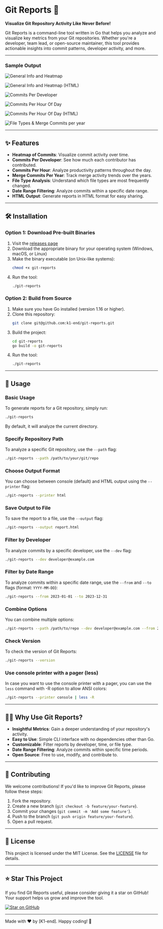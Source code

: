 # Git Reports 🚀

**Visualize Git Repository Activity Like Never Before!**


Git Reports is a command-line tool written in Go that helps you analyze and visualize key metrics from your Git repositories. Whether you're a developer, team lead, or open-source maintainer, this tool provides actionable insights into commit patterns, developer activity, and more.

---

### Sample Output
![General Info and Heatmap](https://i.imgur.com/fbGmYp2.png)

![General Info and Heatmap (HTML)](https://i.imgur.com/No3sPBg.png)

![Commits Per Developer](https://imgur.com/HKATglQ.png)

![Commits Per Hour Of Day](https://imgur.com/26rQknn.png)

![Commits Per Hour Of Day (HTML)](https://i.imgur.com/feKTDrP.png)

![File Types & Merge Commits per year](https://imgur.com/uY0kJQ8.png)

---

## ✨ Features

- **Heatmap of Commits**: Visualize commit activity over time.
- **Commits Per Developer**: See how much each contributor has contributed.
- **Commits Per Hour**: Analyze productivity patterns throughout the day.
- **Merge Commits Per Year**: Track merge activity trends over the years.
- **File Type Analysis**: Understand which file types are most frequently changed.
- **Date Range Filtering**: Analyze commits within a specific date range.
- **HTML Output**: Generate reports in HTML format for easy sharing.

---

## 🛠️ Installation

### Option 1: Download Pre-built Binaries
1. Visit the [releases page](https://github.com/k1-end/git-reports/releases)
2. Download the appropriate binary for your operating system (Windows, macOS, or Linux)
3. Make the binary executable (on Unix-like systems):
   ```bash
   chmod +x git-reports
   ```
4. Run the tool:
   ```bash
   ./git-reports
   ```

### Option 2: Build from Source
1. Make sure you have Go installed (version 1.16 or higher).
2. Clone this repository:
   ```bash
   git clone git@github.com:k1-end/git-reports.git
   ```
3. Build the project:
   ```bash
   cd git-reports
   go build -o git-reports
   ```
4. Run the tool:
   ```bash
   ./git-reports
   ```

---

## 🚀 Usage

### Basic Usage
To generate reports for a Git repository, simply run:
```bash
./git-reports
```
By default, it will analyze the current directory.

### Specify Repository Path
To analyze a specific Git repository, use the `--path` flag:
```bash
./git-reports --path /path/to/your/git/repo
```

### Choose Output Format
You can choose between console (default) and HTML output using the `--printer` flag:
```bash
./git-reports --printer html
```

### Save Output to File
To save the report to a file, use the `--output` flag:
```bash
./git-reports --output report.html
```

### Filter by Developer
To analyze commits by a specific developer, use the `--dev` flag:
```bash
./git-reports --dev developer@example.com
```

### Filter by Date Range
To analyze commits within a specific date range, use the `--from` and `--to` flags (format: `YYYY-MM-DD`):
```bash
./git-reports --from 2023-01-01 --to 2023-12-31
```

### Combine Options
You can combine multiple options:
```bash
./git-reports --path /path/to/repo --dev developer@example.com --from 2023-01-01 --to 2023-12-31 --printer html --output report.html
```

### Check Version
To check the version of Git Reports:
```bash
./git-reports --version
```

### Use console printer with a pager (less)
In case you want to use the console printer with a pager, you can use the `less` command with -R option to allow ANSI colors:
```bash
./git-reports --printer console | less -R
```

---

## 🧑‍💻 Why Use Git Reports?

- **Insightful Metrics**: Gain a deeper understanding of your repository's activity.
- **Easy to Use**: Simple CLI interface with no dependencies other than Go.
- **Customizable**: Filter reports by developer, time, or file type.
- **Date Range Filtering**: Analyze commits within specific time periods.
- **Open Source**: Free to use, modify, and contribute to.

---

## 🤝 Contributing

We welcome contributions! If you'd like to improve Git Reports, please follow these steps:
1. Fork the repository.
2. Create a new branch (`git checkout -b feature/your-feature`).
3. Commit your changes (`git commit -m 'Add some feature'`).
4. Push to the branch (`git push origin feature/your-feature`).
5. Open a pull request.

---

## 📄 License

This project is licensed under the MIT License. See the [LICENSE](LICENSE) file for details.

---

## ⭐ Star This Project

If you find Git Reports useful, please consider giving it a star on GitHub! Your support helps us grow and improve the tool.

[![Star on GitHub](https://img.shields.io/github/stars/k1-end/git-reports?style=social)](https://github.com/k1-end/git-reports)

---

Made with ❤️ by [K1-end]. Happy coding! 🎉
